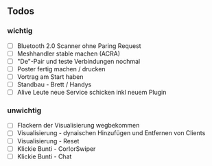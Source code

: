 ## Todos

### wichtig
- [ ] Bluetooth 2.0 Scanner ohne Paring Request
- [ ] Meshhandler stable machen (ACRA)
- [ ] "De"-Pair und teste Verbindungen nochmal
- [ ] Poster fertig machen / drucken
- [ ] Vortrag am Start haben
- [ ] Standbau - Brett / Handys
- [ ] Alive Leute neue Service schicken inkl neuem Plugin
### unwichtig
- [ ] Flackern der Visualisierung wegbekommen
- [ ] Visualisierung - dynaischen Hinzufügen und Entfernen von Clients
- [ ] Visualisierung - Reset
- [ ] Klickie Bunti - CorlorSwiper
- [ ] Klickie Bunti - Chat 
